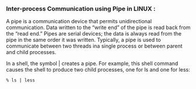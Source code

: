 ### Inter-process Communication using Pipe in LINUX :

A pipe is a communication device that permits unidirectional communication. Data written to the “write end” of the pipe is read back from the “read end.” Pipes are serial devices; the data is always read from
the pipe in the same order it was written. Typically, a pipe is used to communicate between two threads ina single process or between parent and child processes.

In a shell, the symbol | creates a pipe. For example, this shell command causes the shell to produce two
child processes, one for ls and one for less:

`% ls | less`

